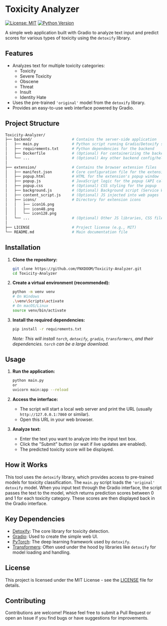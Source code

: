 # Toxicity Analyzer

[![License: MIT](https://img.shields.io/badge/License-MIT-yellow.svg)](https://opensource.org/licenses/MIT)
[![Python Version](https://img.shields.io/badge/python-3.8%2B-blue.svg)](https://www.python.org/downloads/)

A simple web application built with Gradio to analyze text input and predict scores for various types of toxicity using the `detoxify` library.

## Features

*   Analyzes text for multiple toxicity categories:
    *   Toxicity
    *   Severe Toxicity
    *   Obscene
    *   Threat
    *   Insult
    *   Identity Hate
*   Uses the pre-trained `'original'` model from the `detoxify` library.
*   Provides an easy-to-use web interface powered by Gradio.

## Project Structure

```bash
Toxicity-Analyzer/
├── backend/                  # Contains the server-side application
│   ├── main.py               # Python script running Gradio/Detoxify server
│   ├── requirements.txt      # Python dependencies for the backend
│   ├── Dockerfile            # (Optional) For containerizing the backend
│   └── ...                   # (Optional) Any other backend config/helper files
│
├── extension/                # Contains the browser extension files
│   ├── manifest.json         # Core configuration file for the extension (required)
│   ├── popup.html            # HTML for the extension's popup window
│   ├── popup.js              # JavaScript logic for the popup (API calls, UI updates)
│   ├── popup.css             # (Optional) CSS styling for the popup
│   ├── background.js         # (Optional) Background script (Service Worker for MV3) for tasks
│   ├── content_script.js     # (Optional) JS injected into web pages
│   ├── icons/                # Directory for extension icons
│   │   ├── icon16.png
│   │   ├── icon48.png
│   │   └── icon128.png
│   └── ...                   # (Optional) Other JS libraries, CSS files, assets
│
├── LICENSE                   # Project license (e.g., MIT)
└── README.md                 # Main documentation file
```

## Installation

1.  **Clone the repository:**
    ```bash
    git clone https://github.com/FNXDOOM/Toxicity-Analyzer.git
    cd Toxicity-Analyzer
    ```

2.  **Create a virtual environment (recommended):**
    ```bash
    python -m venv venv
    # On Windows
    .\venv\Scripts\activate
    # On macOS/Linux
    source venv/bin/activate
    ```

3.  **Install the required dependencies:**
    ```bash
    pip install -r requirements.txt
    ```
    *Note: This will install `torch`, `detoxify`, `gradio`, `transformers`, and their dependencies. `torch` can be a large download.*

## Usage

1.  **Run the application:**
    ```bash
    python main.py
    or
    uvicorn main:app --reload
    ```

2.  **Access the interface:**
    *   The script will start a local web server and print the URL (usually `http://127.0.0.1:7860` or similar).
    *   Open this URL in your web browser.

3.  **Analyze text:**
    *   Enter the text you want to analyze into the input text box.
    *   Click the "Submit" button (or wait if live updates are enabled).
    *   The predicted toxicity score will be displayed.

## How it Works

This tool uses the `detoxify` library, which provides access to pre-trained models for toxicity classification. The `main.py` script loads the `'original'` `detoxify` model. When you input text through the Gradio interface, the script passes the text to the model, which returns prediction scores between 0 and 1 for each toxicity category. These scores are then displayed back in the Gradio interface.

## Key Dependencies

*   [Detoxify](https://github.com/unitaryai/detoxify): The core library for toxicity detection.
*   [Gradio](https://www.gradio.app/): Used to create the simple web UI.
*   [PyTorch](https://pytorch.org/): The deep learning framework used by `detoxify`.
*   [Transformers](https://huggingface.co/docs/transformers/index): Often used under the hood by libraries like `detoxify` for model loading and handling.

## License

This project is licensed under the MIT License - see the [LICENSE](LICENSE) file for details.

## Contributing

Contributions are welcome! Please feel free to submit a Pull Request or open an Issue if you find bugs or have suggestions for improvements.
